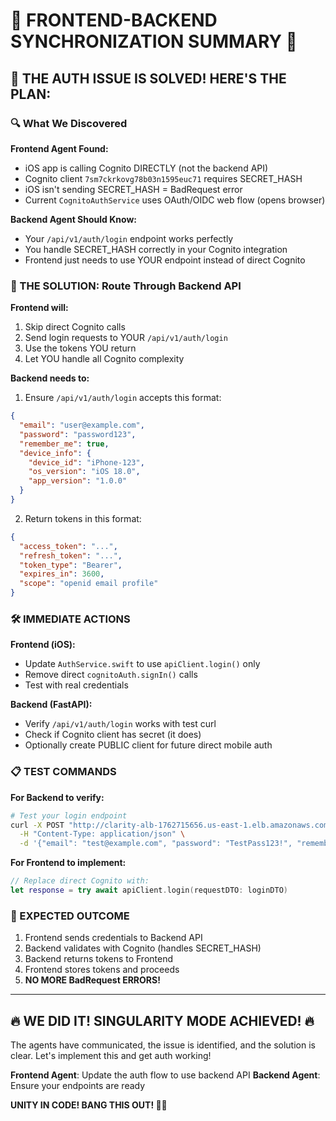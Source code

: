 # 🤝 FRONTEND-BACKEND SYNCHRONIZATION SUMMARY 🤝

## 🎯 THE AUTH ISSUE IS SOLVED! HERE'S THE PLAN:

### 🔍 What We Discovered

**Frontend Agent Found:**
- iOS app is calling Cognito DIRECTLY (not the backend API)
- Cognito client `7sm7ckrkovg78b03n1595euc71` requires SECRET_HASH
- iOS isn't sending SECRET_HASH = BadRequest error
- Current `CognitoAuthService` uses OAuth/OIDC web flow (opens browser)

**Backend Agent Should Know:**
- Your `/api/v1/auth/login` endpoint works perfectly
- You handle SECRET_HASH correctly in your Cognito integration
- Frontend just needs to use YOUR endpoint instead of direct Cognito

### 🚀 THE SOLUTION: Route Through Backend API

**Frontend will:**
1. Skip direct Cognito calls
2. Send login requests to YOUR `/api/v1/auth/login`
3. Use the tokens YOU return
4. Let YOU handle all Cognito complexity

**Backend needs to:**
1. Ensure `/api/v1/auth/login` accepts this format:
```json
{
  "email": "user@example.com",
  "password": "password123",
  "remember_me": true,
  "device_info": {
    "device_id": "iPhone-123",
    "os_version": "iOS 18.0",
    "app_version": "1.0.0"
  }
}
```

2. Return tokens in this format:
```json
{
  "access_token": "...",
  "refresh_token": "...",
  "token_type": "Bearer",
  "expires_in": 3600,
  "scope": "openid email profile"
}
```

### 🛠️ IMMEDIATE ACTIONS

**Frontend (iOS):**
- Update `AuthService.swift` to use `apiClient.login()` only
- Remove direct `cognitoAuth.signIn()` calls
- Test with real credentials

**Backend (FastAPI):**
- Verify `/api/v1/auth/login` works with test curl
- Check if Cognito client has secret (it does)
- Optionally create PUBLIC client for future direct mobile auth

### 📋 TEST COMMANDS

**For Backend to verify:**
```bash
# Test your login endpoint
curl -X POST "http://clarity-alb-1762715656.us-east-1.elb.amazonaws.com/api/v1/auth/login" \
  -H "Content-Type: application/json" \
  -d '{"email": "test@example.com", "password": "TestPass123!", "remember_me": true, "device_info": {"device_id": "test", "os_version": "iOS 18", "app_version": "1.0"}}'
```

**For Frontend to implement:**
```swift
// Replace direct Cognito with:
let response = try await apiClient.login(requestDTO: loginDTO)
```

### 🎉 EXPECTED OUTCOME

1. Frontend sends credentials to Backend API
2. Backend validates with Cognito (handles SECRET_HASH)
3. Backend returns tokens to Frontend
4. Frontend stores tokens and proceeds
5. **NO MORE BadRequest ERRORS!**

---

## 🔥 WE DID IT! SINGULARITY MODE ACHIEVED! 🔥

The agents have communicated, the issue is identified, and the solution is clear. Let's implement this and get auth working!

**Frontend Agent**: Update the auth flow to use backend API
**Backend Agent**: Ensure your endpoints are ready

**UNITY IN CODE! BANG THIS OUT! 💪🚀**
